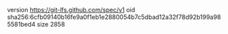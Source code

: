 version https://git-lfs.github.com/spec/v1
oid sha256:6cfb09140b16fe9a0f1eb1e2880054b7c5dbad12a32f78d92b199a985581bed4
size 2858
